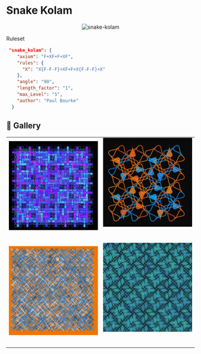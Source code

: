 # Snake Kolam

<p align="center"><img src="../assets/rule-set-images/snake_kolam.jpg" alt="snake-kolam" width="300px"></p>

Ruleset

```JSON
 "snake_kolam": {
    "axiom": "F+XF+F+XF",
    "rules": {
      "X": "X{F-F-F}+XF+F+X{F-F-F}+X"
    },
    "angle": "90",
    "length_factor": "1",
    "max_Level": "5",
    "author": "Paul Bourke"
  }
```

## 🌄 Gallery

<!-- IMAGE-LIST:START - Do not remove or modify this section -->
<!-- prettier-ignore-start -->
<!-- markdownlint-disable -->
<table>
  <tbody>
    <tr>
     <td align="center"><a href=""> <img class="img" src="../assets/Ruleset-shape-examples/snake-kolam-cassini2.jpg" alt="" style="vertical-align:top;" width="500" /><br /><sub><b><br/></b></sub></a></td>
     <td align="center"><a href=""> <img class="img" src="../assets/Ruleset-shape-examples/snake-kolam-tear2.jpg" alt="" style=" display: block;
    margin-left: auto;
    margin-right: auto;" width="500" /><br /><sub><b><br/></b></sub></a></td>
    </tr>
    <tr>
     <td align="center"><a href=""> <img class="img" src="../assets/Ruleset-shape-examples/snake-kolam-zigzag.jpg" alt="" style="vertical-align:top;" width="500" /><br /><sub><b><br/></b></sub></a></td>
     <td align="center"><a href=""> <img class="img" src="../assets/Ruleset-shape-examples/snake-kolam-superellipse.jpg" alt="" style=" display: block;
    margin-left: auto;
    margin-right: auto;" width="500" /><br /><sub><b><br/></b></sub></a></td>
</tr>

 </tbody>
</table>

<!-- markdownlint-restore -->
<!-- prettier-ignore-end -->

<!-- IMAGE-LIST:END -->

